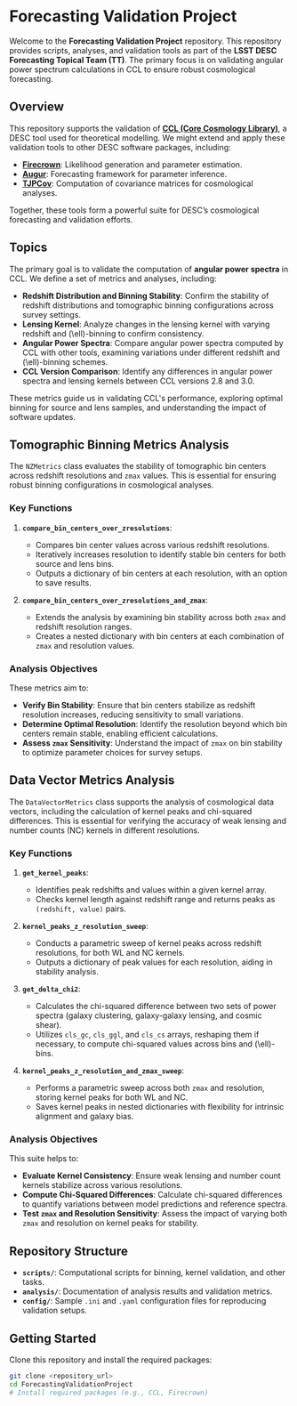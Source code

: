 # Forecasting Validation Project

Welcome to the **Forecasting Validation Project** repository. This repository provides scripts, analyses, and validation tools as part of the **LSST DESC Forecasting Topical Team (TT)**. The primary focus is on validating angular power spectrum calculations in CCL to ensure robust cosmological forecasting.

## Overview

This repository supports the validation of **[CCL (Core Cosmology Library)](https://github.com/LSSTDESC/CCL)**, a DESC tool used for theoretical modelling. We might extend and apply these validation tools to other DESC software packages, including:
- **[Firecrown](https://github.com/LSSTDESC/firecrown)**: Likelihood generation and parameter estimation.
- **[Augur](https://github.com/LSSTDESC/augur)**: Forecasting framework for parameter inference.
- **[TJPCov](https://github.com/LSSTDESC/TJPCov)**: Computation of covariance matrices for cosmological analyses.

Together, these tools form a powerful suite for DESC’s cosmological forecasting and validation efforts.

## Topics

The primary goal is to validate the computation of **angular power spectra** in CCL. We define a set of metrics and analyses, including:
- **Redshift Distribution and Binning Stability**: Confirm the stability of redshift distributions and tomographic binning configurations across survey settings.
- **Lensing Kernel**: Analyze changes in the lensing kernel with varying redshift and \(\ell\)-binning to confirm consistency.
- **Angular Power Spectra**: Compare angular power spectra computed by CCL with other tools, examining variations under different redshift and \(\ell\)-binning schemes.
- **CCL Version Comparison**: Identify any differences in angular power spectra and lensing kernels between CCL versions 2.8 and 3.0.

These metrics guide us in validating CCL's performance, exploring optimal binning for source and lens samples, and understanding the impact of software updates.

## Tomographic Binning Metrics Analysis

The `NZMetrics` class evaluates the stability of tomographic bin centers across redshift resolutions and `zmax` values. This is essential for ensuring robust binning configurations in cosmological analyses.

### Key Functions
1. **`compare_bin_centers_over_zresolutions`**: 
   - Compares bin center values across various redshift resolutions.
   - Iteratively increases resolution to identify stable bin centers for both source and lens bins.
   - Outputs a dictionary of bin centers at each resolution, with an option to save results.

2. **`compare_bin_centers_over_zresolutions_and_zmax`**: 
   - Extends the analysis by examining bin stability across both `zmax` and redshift resolution ranges.
   - Creates a nested dictionary with bin centers at each combination of `zmax` and resolution values.

### Analysis Objectives
These metrics aim to:
- **Verify Bin Stability**: Ensure that bin centers stabilize as redshift resolution increases, reducing sensitivity to small variations.
- **Determine Optimal Resolution**: Identify the resolution beyond which bin centers remain stable, enabling efficient calculations.
- **Assess `zmax` Sensitivity**: Understand the impact of `zmax` on bin stability to optimize parameter choices for survey setups.

## Data Vector Metrics Analysis

The `DataVectorMetrics` class supports the analysis of cosmological data vectors, including the calculation of kernel peaks and chi-squared differences. This is essential for verifying the accuracy of weak lensing and number counts (NC) kernels in different resolutions.

### Key Functions

1. **`get_kernel_peaks`**:
   - Identifies peak redshifts and values within a given kernel array.
   - Checks kernel length against redshift range and returns peaks as `(redshift, value)` pairs.

2. **`kernel_peaks_z_resolution_sweep`**:
   - Conducts a parametric sweep of kernel peaks across redshift resolutions, for both WL and NC kernels.
   - Outputs a dictionary of peak values for each resolution, aiding in stability analysis.

3. **`get_delta_chi2`**:
   - Calculates the chi-squared difference between two sets of power spectra (galaxy clustering, galaxy-galaxy lensing, and cosmic shear).
   - Utilizes `cls_gc`, `cls_ggl`, and `cls_cs` arrays, reshaping them if necessary, to compute chi-squared values across bins and \(\ell\)-bins.

4. **`kernel_peaks_z_resolution_and_zmax_sweep`**:
   - Performs a parametric sweep across both `zmax` and resolution, storing kernel peaks for both WL and NC.
   - Saves kernel peaks in nested dictionaries with flexibility for intrinsic alignment and galaxy bias.

### Analysis Objectives
This suite helps to:
- **Evaluate Kernel Consistency**: Ensure weak lensing and number count kernels stabilize across various resolutions.
- **Compute Chi-Squared Differences**: Calculate chi-squared differences to quantify variations between model predictions and reference spectra.
- **Test `zmax` and Resolution Sensitivity**: Assess the impact of varying both `zmax` and resolution on kernel peaks for stability.

## Repository Structure

- **`scripts/`**: Computational scripts for binning, kernel validation, and other tasks.
- **`analysis/`**: Documentation of analysis results and validation metrics.
- **`config/`**: Sample `.ini` and `.yaml` configuration files for reproducing validation setups.

## Getting Started

Clone this repository and install the required packages:

```bash
git clone <repository_url>
cd ForecastingValidationProject
# Install required packages (e.g., CCL, Firecrown)
